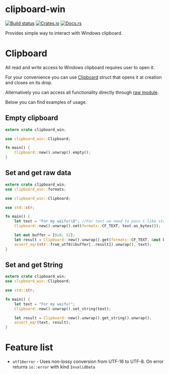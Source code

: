 clipboard-win
====================

[![Build status](https://ci.appveyor.com/api/projects/status/5mkbp9mh5vwpohtn?svg=true)](https://ci.appveyor.com/project/DoumanAsh/clipboard-win)
[![Crates.io](https://img.shields.io/crates/v/clipboard-win.svg)](https://crates.io/crates/clipboard-win)
[![Docs.rs](https://docs.rs/clipboard-win/badge.svg)](https://docs.rs/clipboard-win/*/x86_64-pc-windows-msvc/clipboard_win/)

Provides simple way to interact with Windows clipboard.

# Clipboard

All read and write access to Windows clipboard requires user to open it.

For your convenience you can use [Clipboard](https://docs.rs/clipboard-win/*/x86_64-pc-windows-msvc/clipboard_win/struct.Clipboard.html) struct that opens it at creation
and closes on its drop.

Alternatively you can access all functionality directly through [raw module](https://docs.rs/clipboard-win/*/x86_64-pc-windows-msvc/clipboard_win/raw/index.html).

Below you can find examples of usage.

## Empty clipboard

```rust
extern crate clipboard_win;

use clipboard_win::Clipboard;

fn main() {
    Clipboard::new().unwrap().empty();
}
```

## Set and get raw data

```rust
extern crate clipboard_win;
use clipboard_win::formats;

use clipboard_win::Clipboard;

use std::str;

fn main() {
    let text = "For my waifu!\0"; //For text we need to pass C-like string
    Clipboard::new().unwrap().set(formats::CF_TEXT, text.as_bytes());

    let mut buffer = [0u8; 52];
    let result = Clipboard::new().unwrap().get(formats::CF_TEXT, &mut buffer).unwrap();
    assert_eq!(str::from_utf8(&buffer[..result]).unwrap(), text);
}
```

## Set and get String

```rust
extern crate clipboard_win;
use clipboard_win::Clipboard;

use std::str;

fn main() {
    let text = "For my waifu!";
    Clipboard::new().unwrap().set_string(text);

    let result = Clipboard::new().unwrap().get_string().unwrap();
    assert_eq!(text, result);
}
```

# Feature list

* `utf16error` - Uses non-lossy conversion from UTF-16 to UTF-8. On error returns `io::error`
with kind `InvalidData`
